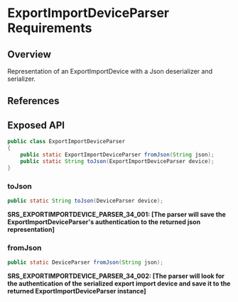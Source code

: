 # ExportImportDeviceParser Requirements

## Overview

Representation of an ExportImportDevice with a Json deserializer and serializer.

## References


## Exposed API

```java
public class ExportImportDeviceParser
{
    public static ExportImportDeviceParser fromJson(String json);
    public static String toJson(ExportImportDeviceParser device);
}
```

### toJson
```java
public static String toJson(DeviceParser device);
```
**SRS_EXPORTIMPORTDEVICE_PARSER_34_001: [**The parser will save the ExportImportDeviceParser's authentication to the returned json representation**]**


### fromJson
```java
public static DeviceParser fromJson(String json);
```
**SRS_EXPORTIMPORTDEVICE_PARSER_34_002: [**The parser will look for the authentication of the serialized export import device and save it to the returned ExportImportDeviceParser instance**]**